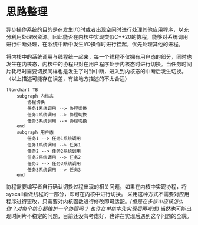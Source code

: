 # 思路整理

异步操作系统的目的是在发生I/O时或者出现空闲时进行处理其他应用程序，以充分利用处理器资源。因此能否在内核中实现类似C++20的协程，能够对系统调用进行中断处理，在系统中断中发生I/O操作时进行挂起，优先处理其他的进程。

将内核中的系统调用与线程统一起来，每一个线程不仅拥有用户态的部分，同时也发生在内核态，内核中的协程只对在用户程序处于内核态时进行切换。当任务时间片耗尽时需要切换同样也是发生了时钟中断，进入到内核态的中断后发生切换。（以上描述可能存在误差，有些地方描述的不太合适）

```mermaid
flowchart TB
    subgraph 内核态
        协程切换
        任务1系统调用 --> 协程切换
        任务2系统调用 --> 协程切换
        任务3系统调用 --> 协程切换
    end
    subgraph 用户态
        任务1 --> 任务1系统调用
        任务1系统调用 --> 任务1
        任务2 --> 任务2系统调用
        任务2系统调用 --> 任务2
        任务3 --> 任务3系统调用
        任务3系统调用 --> 任务3
    end
```

协程需要编写者自行确认切换过程出现的相关问题，如果在内核中实现协程，将syscall看做线程的一部分，即可在内核中进行切换。
采用这种方式不需要对应用程序进行更改，只需要对内核函数进行修改即可适配。*(但是在多核中应该怎么做？对每个核心都维护一个协程吗？ 也许在单核中先实现后再考虑)*
当然也可能出现时间片不稳定的问题，目前还没有考虑好，也许在实现后遇到这个问题的全貌。